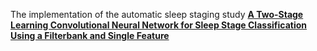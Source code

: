 The implementation of the automatic sleep staging study
[**A Two-Stage Learning Convolutional Neural Network for Sleep Stage Classification Using a Filterbank and Single Feature**](https://ieeexplore.ieee.org/document/9791443)

